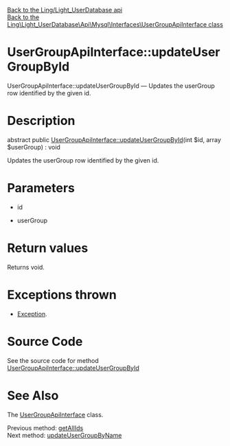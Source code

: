 [Back to the Ling/Light_UserDatabase api](https://github.com/lingtalfi/Light_UserDatabase/blob/master/doc/api/Ling/Light_UserDatabase.md)<br>
[Back to the Ling\Light_UserDatabase\Api\Mysql\Interfaces\UserGroupApiInterface class](https://github.com/lingtalfi/Light_UserDatabase/blob/master/doc/api/Ling/Light_UserDatabase/Api/Mysql/Interfaces/UserGroupApiInterface.md)


UserGroupApiInterface::updateUserGroupById
================



UserGroupApiInterface::updateUserGroupById — Updates the userGroup row identified by the given id.




Description
================


abstract public [UserGroupApiInterface::updateUserGroupById](https://github.com/lingtalfi/Light_UserDatabase/blob/master/doc/api/Ling/Light_UserDatabase/Api/Mysql/Interfaces/UserGroupApiInterface/updateUserGroupById.md)(int $id, array $userGroup) : void




Updates the userGroup row identified by the given id.




Parameters
================


- id

    

- userGroup

    


Return values
================

Returns void.


Exceptions thrown
================

- [Exception](http://php.net/manual/en/class.exception.php).&nbsp;







Source Code
===========
See the source code for method [UserGroupApiInterface::updateUserGroupById](https://github.com/lingtalfi/Light_UserDatabase/blob/master/Api/Mysql/Interfaces/UserGroupApiInterface.php#L104-L104)


See Also
================

The [UserGroupApiInterface](https://github.com/lingtalfi/Light_UserDatabase/blob/master/doc/api/Ling/Light_UserDatabase/Api/Mysql/Interfaces/UserGroupApiInterface.md) class.

Previous method: [getAllIds](https://github.com/lingtalfi/Light_UserDatabase/blob/master/doc/api/Ling/Light_UserDatabase/Api/Mysql/Interfaces/UserGroupApiInterface/getAllIds.md)<br>Next method: [updateUserGroupByName](https://github.com/lingtalfi/Light_UserDatabase/blob/master/doc/api/Ling/Light_UserDatabase/Api/Mysql/Interfaces/UserGroupApiInterface/updateUserGroupByName.md)<br>

